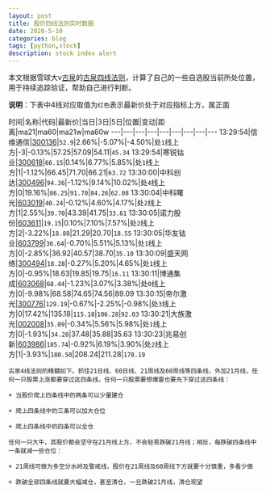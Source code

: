 ```yaml
---
layout: post
title: 股价四线法则实时数据
date: 2020-5-10
categories: blog
tags: [python,stock]
description: stock index alert
---
```



本文根据雪球大v[古泉](https://xueqiu.com/u/7148646888)的[古泉四线法则](https://xueqiu.com/7148646888/130498192)，计算了自己的一些自选股当前所处位置，用于持续追踪验证，帮助自己进行判断。

**说明**：下表中4线对应取值为`红色`表示最新价处于对应指标上方，属正面

时间|名称|代码|最新价|当日|3日|5日|位置|变动|距离|ma21|ma60|ma21w|ma60w
---|---|---|---|---|---|---|---|---
13:29:54|信维通信|[300136](https://xueqiu.com/S/SZ300136)|`52.9`|2.66%|-5.07%|-4.50%|处`1`线上方|-3|-0.13%|57.25|57.09|54.11|`45.34`
13:29:54|寒锐钴业|[300618](https://xueqiu.com/S/SZ300618)|`66.15`|0.14%|6.77%|5.85%|处`1`线上方|1|-1.12%|66.45|71.70|66.21|`63.72`
13:30:00|中科创达|[300496](https://xueqiu.com/S/SZ300496)|`94.36`|-1.12%|9.14%|10.02%|处`4`线上方|0|19.16%|`86.25`|`91.70`|`84.26`|`62.08`
13:30:04|中科曙光|[603019](https://xueqiu.com/S/SH603019)|`40.24`|-0.12%|4.60%|4.17%|处`2`线上方|1|2.55%|`39.70`|43.39|41.75|`33.61`
13:30:05|诺力股份|[603611](https://xueqiu.com/S/SH603611)|`19.15`|0.10%|7.10%|7.57%|处`2`线上方|2|-3.22%|`18.88`|21.29|20.70|`18.55`
13:30:05|华友钴业|[603799](https://xueqiu.com/S/SH603799)|`36.64`|-0.70%|5.51%|5.13%|处`1`线上方|0|-2.85%|36.92|40.57|38.70|`35.10`
13:30:09|盛天网络|[300494](https://xueqiu.com/S/SZ300494)|`18.28`|-0.27%|5.20%|4.65%|处`1`线上方|0|-0.95%|18.63|19.85|19.75|`16.11`
13:30:11|博通集成|[603068](https://xueqiu.com/S/SH603068)|`68.44`|-1.23%|3.07%|3.38%|处`0`线上方|0|-9.98%|68.58|74.65|74.56|89.09
13:30:15|帝尔激光|[300776](https://xueqiu.com/S/SZ300776)|`129.19`|-0.67%|-2.25%|-0.98%|处`3`线上方|0|17.42%|135.18|`115.18`|`106.28`|`92.03`
13:30:21|大族激光|[002008](https://xueqiu.com/S/SZ002008)|`35.09`|-0.34%|5.56%|5.98%|处`1`线上方|0|-1.93%|`34.28`|37.48|35.88|35.63
13:30:23|兆易创新|[603986](https://xueqiu.com/S/SH603986)|`185.74`|-0.92%|6.19%|3.90%|处`2`线上方|1|-3.93%|`180.50`|208.24|211.28|`178.19`

```
古泉4线法则的精髓如下。抓住21日线、60日线、21周线及60周线等四条线，外加21月线，任何一只股票上涨都要穿过这四条线，任何一只股票要想爆雷也要先下穿过这四条线：

+ 当股价爬上四条线中的两条可以少量建仓

+ 爬上四条线中的三条可以加大仓位

+ 爬上四条线中的四条可以全仓

任何一只大牛，其股价都会坚守在21月线上方，不会轻易跌破21月线；相反，每跌破四条线中一条就减一些仓位：

+ 21周线可做为多空分水岭及警戒线，股价在21周线及60周线下方就要十分慎重，多看少做

+ 跌破全部四条线就要大幅减仓，甚至清仓，一旦跌破21月线，清仓观望
```